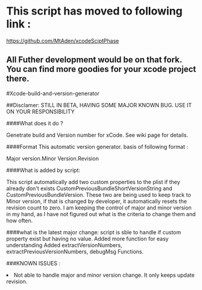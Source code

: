  # This script has moved to following link : 
 https://github.com/MtAden/xcodeSciptPhase
 
 ## All Futher development would be on that fork. You can find more goodies for your xcode project there. 

#Xcode-build-and-version-generator

##Disclamer:
STILL IN BETA, HAVING SOME MAJOR KNOWN BUG. USE IT ON YOUR RESPONSIBILITY 

####What does it do ?

Genetrate build and Version number for xCode. See wiki page for details.

####Format
This automatic version generator. basis of following format :

Major version.Minor Version.Revision

####What is added by script:

This script automatically add two custom properties to the plist if they already don't exists CustomPreviousBundleShortVersionString and CustomPreviousBundleVersion. These two are being used to keep track to Minor version, if that is changed by developer, it automatically resets the revision count to zero. I am keeping the control of major and minor version in my hand, as I have not figured out what is the criteria to change them and how often.

####what is the latest major change:
script is sble to handle if custom property exist but having no value. Added more function for easy understanding Added extractVersionNumbers, extractPreviousVersionNumbers, debugMsg Functions.


###KNOWN ISSUES : 
<li>Not able to handle major and minor version change. It only keeps update revision. 

